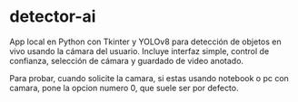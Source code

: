 # detector-ai
App local en Python con Tkinter y YOLOv8 para detección de objetos en vivo usando la cámara del usuario. Incluye interfaz simple, control de confianza, selección de cámara y guardado de video anotado.

Para probar, cuando solicite la camara, si estas usando notebook o pc con camara, pone la opcion numero 0, que suele ser por defecto.
